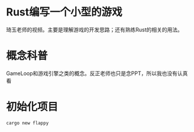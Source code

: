 # Rust编写一个小型的游戏
琦玉老师的视频。主要是理解游戏的开发思路；还有熟练Rust的相关的用法。

# 概念科普
GameLoop和游戏引擎之类的概念。反正老师也只是念PPT，所以我也没有认真看

# 初始化项目
`cargo new flappy`